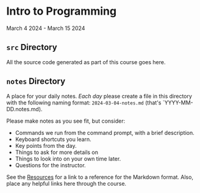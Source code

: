# Intro to Programming

March 4 2024 - March 15 2024


## `src` Directory

All the source code generated as part of this course goes here.

## `notes` Directory

A place for your daily notes. *Each day* please create a file in this directory with the following naming format: `2024-03-04-notes.md` (that's `YYYY-MM-DD.notes.md).

Please make notes as you see fit, but consider:

- Commands we run from the command prompt, with a brief description.
- Keyboard shortcuts you learn.
- Key points from the day.
- Things to ask for more details on
- Things to look into on your own time later.
- Questions for the instructor.


See the [Resources](./notes/resources.md) for a link to a reference for the Markdown format. Also, place any helpful links here through the course.


